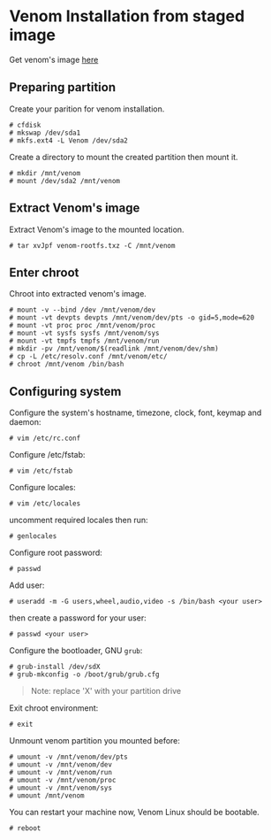 # Venom Installation from staged image

Get venom's image [here](https://sourceforge.net/projects/venomlinux/)

## Preparing partition

Create your parition for venom installation.

```
# cfdisk
# mkswap /dev/sda1
# mkfs.ext4 -L Venom /dev/sda2
```
Create a directory to mount the created partition then mount it.

```
# mkdir /mnt/venom
# mount /dev/sda2 /mnt/venom
```

## Extract Venom's image

Extract Venom's image to the mounted location.

```
# tar xvJpf venom-rootfs.txz -C /mnt/venom
```

## Enter chroot

Chroot into extracted venom's image.

```
# mount -v --bind /dev /mnt/venom/dev
# mount -vt devpts devpts /mnt/venom/dev/pts -o gid=5,mode=620
# mount -vt proc proc /mnt/venom/proc
# mount -vt sysfs sysfs /mnt/venom/sys
# mount -vt tmpfs tmpfs /mnt/venom/run
# mkdir -pv /mnt/venom/$(readlink /mnt/venom/dev/shm)
# cp -L /etc/resolv.conf /mnt/venom/etc/
# chroot /mnt/venom /bin/bash
```

## Configuring system

Configure the system's hostname, timezone, clock, font, keymap and daemon:

```
# vim /etc/rc.conf
```

Configure /etc/fstab:

```
# vim /etc/fstab
```

Configure locales:

```
# vim /etc/locales
```
uncomment required locales then run:
```
# genlocales
```

Configure root password:
```
# passwd
```

Add user:
```
# useradd -m -G users,wheel,audio,video -s /bin/bash <your user>
```
then create a password for your user:
```
# passwd <your user>
```

Configure the bootloader, GNU `grub`:
```
# grub-install /dev/sdX
# grub-mkconfig -o /boot/grub/grub.cfg
```
> Note: replace 'X' with your partition drive

Exit chroot environment:
```
# exit
```

Unmount venom partition you mounted before:
```
# umount -v /mnt/venom/dev/pts
# umount -v /mnt/venom/dev
# umount -v /mnt/venom/run
# umount -v /mnt/venom/proc
# umount -v /mnt/venom/sys
# umount /mnt/venom
```

You can restart your machine now, Venom Linux should be bootable.
```
# reboot
```
